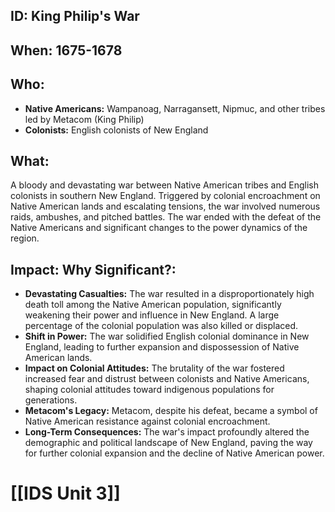 ## ID: King Philip's War

## When: 1675-1678

## Who:
* **Native Americans:**  Wampanoag, Narragansett, Nipmuc, and other tribes led by Metacom (King Philip)
* **Colonists:**  English colonists of New England

## What: 
A bloody and devastating war between Native American tribes and English colonists in southern New England.  Triggered by colonial encroachment on Native American lands and escalating tensions, the war involved numerous raids, ambushes, and pitched battles.  The war ended with the defeat of the Native Americans and significant changes to the power dynamics of the region.

## Impact: Why Significant?:
* **Devastating Casualties:** The war resulted in a disproportionately high death toll among the Native American population, significantly weakening their power and influence in New England.  A large percentage of the colonial population was also killed or displaced.
* **Shift in Power:** The war solidified English colonial dominance in New England, leading to further expansion and dispossession of Native American lands.
* **Impact on Colonial Attitudes:** The brutality of the war fostered increased fear and distrust between colonists and Native Americans, shaping colonial attitudes toward indigenous populations for generations.
* **Metacom's Legacy:** Metacom, despite his defeat, became a symbol of Native American resistance against colonial encroachment.
* **Long-Term Consequences:** The war's impact profoundly altered the demographic and political landscape of New England, paving the way for further colonial expansion and the decline of Native American power.


# [[IDS Unit 3]]
